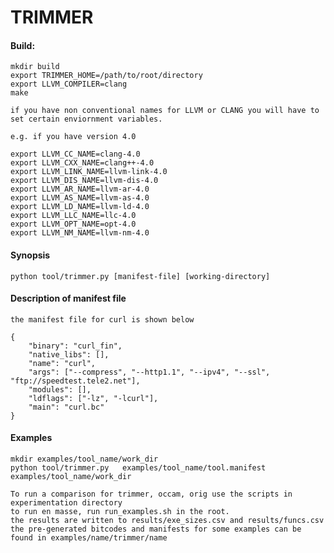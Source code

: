# TRIMMER

#### Build:
    mkdir build
    export TRIMMER_HOME=/path/to/root/directory
    export LLVM_COMPILER=clang
    make
    
    if you have non conventional names for LLVM or CLANG you will have to set certain enviornment variables.

    e.g. if you have version 4.0
    
    export LLVM_CC_NAME=clang-4.0
    export LLVM_CXX_NAME=clang++-4.0
    export LLVM_LINK_NAME=llvm-link-4.0
    export LLVM_DIS_NAME=llvm-dis-4.0
    export LLVM_AR_NAME=llvm-ar-4.0
    export LLVM_AS_NAME=llvm-as-4.0
    export LLVM_LD_NAME=llvm-ld-4.0
    export LLVM_LLC_NAME=llc-4.0
    export LLVM_OPT_NAME=opt-4.0
    export LLVM_NM_NAME=llvm-nm-4.0

#### Synopsis
       
    python tool/trimmer.py [manifest-file] [working-directory]

#### Description of manifest file 
    
    the manifest file for curl is shown below

    {
        "binary": "curl_fin", 
        "native_libs": [], 
        "name": "curl", 
        "args": ["--compress", "--http1.1", "--ipv4", "--ssl", "ftp://speedtest.tele2.net"],
        "modules": [], 
        "ldflags": ["-lz", "-lcurl"], 
        "main": "curl.bc"
    }

#### Examples
     
    mkdir examples/tool_name/work_dir
    python tool/trimmer.py   examples/tool_name/tool.manifest  examples/tool_name/work_dir      

    To run a comparison for trimmer, occam, orig use the scripts in experimentation directory
    to run en masse, run run_examples.sh in the root.
    the results are written to results/exe_sizes.csv and results/funcs.csv
    the pre-generated bitcodes and manifests for some examples can be found in examples/name/trimmer/name
